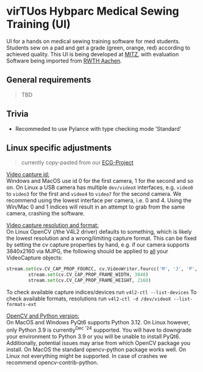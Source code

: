 virTUos Hybparc Medical Sewing Training (UI)
==============

UI for a hands on medical sewing training software for med students. Students sew on a pad and get a grade (green, orange, red) according to achieved quality.
This UI is being developed at [MITZ](https://tu-dresden.de/med/mf/mitz), with evaluation Software being imported from [RWTH Aachen](https://www.rwth-aachen.de/go/id/a/).

General requirements
--------------------

> TBD

Trivia
------
- Recommeded to use Pylance with type checking mode 'Standard'

Linux specific adjustments
--------------------------

> currently copy-pasted from our [ECG-Project](https://github.com/leloomi/hybparc_aruco)

<u>Video capture id:</u><br>
Windows and MacOS use id 0 for the first camera, 1 for the second and so on. On Linux a USB camera has multiple `dev/videoX` interfaces, e.g. `video0` to `video3` for the first and `video4` to `video7` for the second camera. We recommend using the lowest interface per camera, i.e. 0 and 4. Using the Win/Mac 0 and 1 indices will result in an attempt to grab from the same camera, crashing the software.

<u>Video capture resolution and format:</u><br>
On Linux OpenCV (/the V4L2 driver) defaults to something, which is likely the lowest resolution and a wrong/limiting capture format. This can be fixed by setting the cv capture properties by hand, e.g. if our camera supports 3840x2160 via MJPG, the following should be applied to <u>all</u> your VideoCapture objects:
```` Python
stream.set(cv.CV_CAP_PROP_FOURCC, cv.VideoWriter.fourcc('M', 'J', 'P', 'G'))
        stream.set(cv.CV_CAP_PROP_FRAME_WIDTH, 3840)
        stream.set(cv.CV_CAP_PROP_FRAME_HEIGHT, 2160)
````
To check available capture indices/devices run `v4l2-ctl --list-devices`
To check available formats, resolutions run `v4l2-ctl -d /dev/videoX --list-formats-ext`

<u>OpenCV and Python version:</u><br>
On MacOS and Windows PyQt6 supports Python 3.12. On Linux however, only Python 3.9 is currently<sup>Dec '24</sup> supported. You will have to downgrade your environment to Python 3.9 or you will be unable to install PyQt6.
<br>Additionally, potential issues may arise from which OpenCV package you install. On MacOS the standard opencv-python package works well. On Linux not everything might be supported. In case of crashes we recommend opencv-contrib-python.
